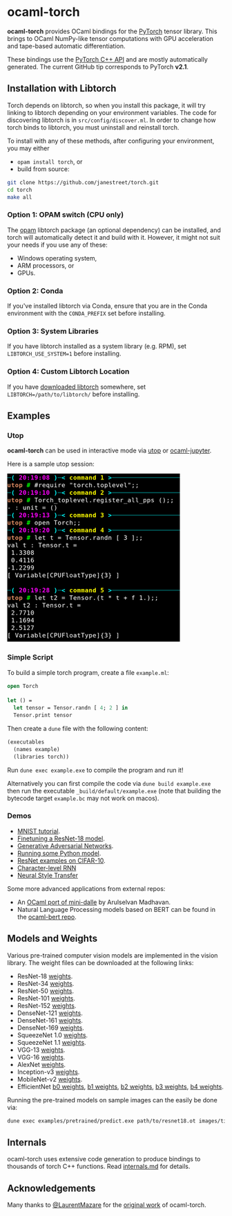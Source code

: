 # ocaml-torch
__ocaml-torch__ provides OCaml bindings for the [PyTorch](https://pytorch.org) tensor library.
This brings to OCaml NumPy-like tensor computations with GPU acceleration and tape-based automatic
differentiation.

These bindings use the [PyTorch C++ API](https://pytorch.org/cppdocs/) and are
mostly automatically generated.
The current GitHub tip corresponds to PyTorch **v2.1**.

## Installation with Libtorch

Torch depends on libtorch, so when you install this package, it will try linking to
libtorch depending on your environment variables.
The code for discovering libtorch is in `src/config/discover.ml`.
In order to change how torch binds to libtorch, you must uninstall and reinstall torch.

To install with any of these methods, after configuring your environment, you may either

* `opam install torch`, or
* build from source:
```bash
git clone https://github.com/janestreet/torch.git
cd torch
make all
```

### Option 1: OPAM switch (CPU only)

The [opam](https://opam.ocaml.org/) libtorch package (an optional dependency) can be
installed, and torch will automatically detect it and build with it. However, it might not
suit your needs if you use any of these:
* Windows operating system,
* ARM processors, or
* GPUs.

### Option 2: Conda

If you've installed libtorch via Conda, ensure that you are in the Conda environment with
the `CONDA_PREFIX` set before installing.

### Option 3: System Libraries

If you have libtorch installed as a system library (e.g. RPM), set `LIBTORCH_USE_SYSTEM=1`
before installing.

### Option 4: Custom Libtorch Location
If you have [downloaded libtorch](https://pytorch.org) somewhere, set
`LIBTORCH=/path/to/libtorch/` before installing.

## Examples

### Utop

__ocaml-torch__ can be used in interactive mode via
[utop](https://github.com/ocaml-community/utop) or
[ocaml-jupyter](https://github.com/akabe/ocaml-jupyter).

Here is a sample utop session:

![utop](./images/utop.png)

### Simple Script

To build a simple torch program, create a file `example.ml`:

```ocaml
open Torch

let () =
  let tensor = Tensor.randn [ 4; 2 ] in
  Tensor.print tensor
```

Then create a `dune` file with the following content:

```ocaml
(executables
  (names example)
  (libraries torch))
```

Run `dune exec example.exe` to compile the program and run it!

Alternatively you can first compile the code via `dune build example.exe` then run the executable
`_build/default/example.exe` (note that building the bytecode target `example.bc` may
not work on macos).

### Demos

* [MNIST tutorial](./examples/mnist/README.md).
* [Finetuning a ResNet-18 model](./examples/pretrained/README.md).
* [Generative Adversarial Networks](./examples/gan/README.md).
* [Running some Python model](./examples/jit/README.md).
* [ResNet examples on CIFAR-10](./examples/cifar/README.md).
* [Character-level RNN](./examples/char_rnn/README.md)
* [Neural Style Transfer](./examples/neural_transfer/README.md)

Some more advanced applications from external repos:

* An [OCaml port of mini-dalle](https://github.com/ArulselvanMadhavan/mini_dalle) by Arulselvan Madhavan.
* Natural Language Processing models based on BERT can be found in the
[ocaml-bert repo](https://github.com/LaurentMazare/ocaml-bert).

## Models and Weights

Various pre-trained computer vision models are implemented in the vision library.
The weight files can be downloaded at the following links:


* ResNet-18 [weights](https://github.com/LaurentMazare/ocaml-torch/releases/download/v0.1-unstable/resnet18.ot).
* ResNet-34 [weights](https://github.com/LaurentMazare/ocaml-torch/releases/download/v0.1-unstable/resnet34.ot).
* ResNet-50 [weights](https://github.com/LaurentMazare/ocaml-torch/releases/download/v0.1-unstable/resnet50.ot).
* ResNet-101 [weights](https://github.com/LaurentMazare/ocaml-torch/releases/download/v0.1-unstable/resnet101.ot).
* ResNet-152 [weights](https://github.com/LaurentMazare/ocaml-torch/releases/download/v0.1-unstable/resnet152.ot).
* DenseNet-121 [weights](https://github.com/LaurentMazare/ocaml-torch/releases/download/v0.1-unstable/densenet121.ot).
* DenseNet-161 [weights](https://github.com/LaurentMazare/ocaml-torch/releases/download/v0.1-unstable/densenet161.ot).
* DenseNet-169 [weights](https://github.com/LaurentMazare/ocaml-torch/releases/download/v0.1-unstable/densenet169.ot).
* SqueezeNet 1.0 [weights](https://github.com/LaurentMazare/ocaml-torch/releases/download/v0.1-unstable/squeezenet1_0.ot).
* SqueezeNet 1.1 [weights](https://github.com/LaurentMazare/ocaml-torch/releases/download/v0.1-unstable/squeezenet1_1.ot).
* VGG-13 [weights](https://github.com/LaurentMazare/ocaml-torch/releases/download/v0.1-unstable/vgg13.ot).
* VGG-16 [weights](https://github.com/LaurentMazare/ocaml-torch/releases/download/v0.1-unstable/vgg16.ot).
* AlexNet [weights](https://github.com/LaurentMazare/ocaml-torch/releases/download/v0.1-unstable/alexnet.ot).
* Inception-v3 [weights](https://github.com/LaurentMazare/ocaml-torch/releases/download/v0.1-unstable/inception-v3.ot).
* MobileNet-v2 [weights](https://github.com/LaurentMazare/ocaml-torch/releases/download/v0.1-unstable/mobilenet-v2.ot).
* EfficientNet
  [b0 weights](https://github.com/LaurentMazare/ocaml-torch/releases/download/v0.1-unstable/efficientnet-b0.ot),
  [b1 weights](https://github.com/LaurentMazare/ocaml-torch/releases/download/v0.1-unstable/efficientnet-b1.ot),
  [b2 weights](https://github.com/LaurentMazare/ocaml-torch/releases/download/v0.1-unstable/efficientnet-b2.ot),
  [b3 weights](https://github.com/LaurentMazare/ocaml-torch/releases/download/v0.1-unstable/efficientnet-b3.ot),
  [b4 weights](https://github.com/LaurentMazare/ocaml-torch/releases/download/v0.1-unstable/efficientnet-b4.ot).

Running the pre-trained models on sample images can the easily be done via:
```bash
dune exec examples/pretrained/predict.exe path/to/resnet18.ot images/tiger.jpg
```

## Internals

ocaml-torch uses extensive code generation to produce bindings to thousands of torch C++ functions.
Read [internals.md](./internals.md) for details.

## Acknowledgements

Many thanks to [@LaurentMazare](https://github.com/LaurentMazare) for the [original
work](https://github.com/LaurentMazare/ocaml-torch) of ocaml-torch.
